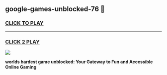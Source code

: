 
## google-games-unblocked-76 👋
<h3>
<a href="https://premium.freeplayer.one?title=google-games-unblocked-76&ref=14F">CLICK TO PLAY</a></h3>
<hr>

<h3>
<a href="https://premium.freeplayer.one?title=google-games-unblocked-76&ref=14F">CLICK 2 PLAY</a>
  
</h3>

<a href="https://premium.freeplayer.one?title=google-games-unblocked-76&ref=12F/"><img src="https://clearcache.store/games.png"></a>


**worlds hardest game unblocked: Your Gateway to Fun and Accessible Online Gaming**
